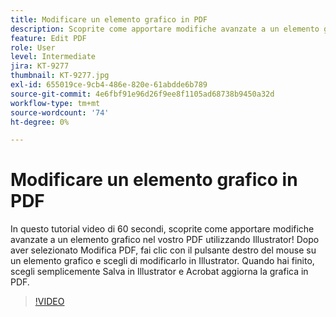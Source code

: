 ```yaml
---
title: Modificare un elemento grafico in PDF
description: Scoprite come apportare modifiche avanzate a un elemento grafico nel vostro PDF utilizzando Illustrator
feature: Edit PDF
role: User
level: Intermediate
jira: KT-9277
thumbnail: KT-9277.jpg
exl-id: 655019ce-9cb4-486e-820e-61abdde6b789
source-git-commit: 4e6fbf91e96d26f9ee8f1105ad68738b9450a32d
workflow-type: tm+mt
source-wordcount: '74'
ht-degree: 0%

---
```


# Modificare un elemento grafico in PDF

In questo tutorial video di 60 secondi, scoprite come apportare modifiche avanzate a un elemento grafico nel vostro PDF utilizzando Illustrator! Dopo aver selezionato Modifica PDF, fai clic con il pulsante destro del mouse su un elemento grafico e scegli di modificarlo in Illustrator. Quando hai finito, scegli semplicemente Salva in Illustrator e Acrobat aggiorna la grafica in PDF.

>[!VIDEO](https://video.tv.adobe.com/v/3409118?quality=12&learn=on&hidetitle=true&captions=ita)
